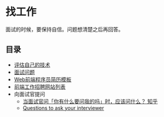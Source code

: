 # 找工作
面试的时候，要保持自信。问题想清楚之后再回答。

## 目录
* [评估自己的技术](assessment)
* [面试问题](question.md)
* [Web前端程序员简历模板](resume.md)
* [前端工作招聘网站列表](https://dwqs.gitbooks.io/frontenddevhandbook/content/practice/front-end-jobs.html)
* 向面试官提问
  * [当面试官问「你有什么要问我的吗」时，应该问什么？ 知乎](https://www.zhihu.com/question/28058827)
  * [Questions to ask your interviewer](https://rkoutnik.com/articles/Questions-to-ask-your-interviewer.html)
